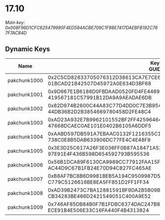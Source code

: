 # 17.10

###### Main key: 0x008F96D1CFC625479995F4ED584ACBE709C1F88E7417DAEBFB192C767F7AC84D

## Dynamic Keys

| Name         | Key<br/>GUID                                                                                            |
|--------------|---------------------------------------------------------------------------------------------------------|
| pakchunk1000 | 0x2C5CD82833705076312D38613CA7E7CE69C00C2C026458D9C9B20BF53686064C<br/>01BCAD21B42507D45972A0E634D3BF68 |
| pakchunk1001 | 0x9D667E1B6186D0FBDAAD0520FD4FE446959A264036626982822C44CB8368FBB4<br/>419567181C57991B12DA9A9AEADAE6DB |
| pakchunk1002 | 0x82D974B2600C44A83C77D4DD0C7E3B9543980B280ACDB00F03AFC76972D6CBDE<br/>44DB36B2D2B3854669780458D2FE48C4 |
| pakchunk1003 | 0xAD23A932E7B9962101552BF2FF42596464CFB0FD90780ED8C3D19D89C247B3B6<br/>47668DCAEC0AE101E0402B6105A6DDF5 |
| pakchunk1004 | 0xAABD597DB591A7EBAAC0132F1216355C18FB4ABED2C51B161CDEE3A983DA65F5<br/>738C0E8B5DAB633906DC77FE4C4E48F9 |
| pakchunk1005 | 0x3E3D25C617A26F3E036FF0B87A18471A539A94B400C45092FB635890745B8F24<br/>97E91E4F436B598D654592793B595536 |
| pakchunk1006 | 0x56B1DCA89F6130CA9989CC77912FAA15F3577B15D1FD0035FF56CCF83C20A8CC<br/>AC44D9C67B1FB24E70D94C827FC465AE |
| pakchunk1007 | 0xB8AF7BC8B6D9981BEB5A194C9509987D55AADA5E26472FC2126E47FF37331432<br/>C779C5126616BE8EA5FF851D2FF1FF34 |
| pakchunk1008 | 0xAD39B2473C7BA12881591BF9DA2B5B09B00594B232ED6E9D6680DC7F24CC9B2A<br/>CB34283BE466D2421549051C400A9E52 |
| pakchunk1009 | 0x746AF85DB84B0F7B1FDBC6374DAC247B81ABFD3A70100E713CE8E1822F9900A9<br/>ECE91B4E506E33C16FA440F4B4313824 |

